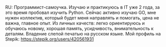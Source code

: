 RU:
Программист-самоучка. Изучаю и практикуюсь в IT уже 2 года, за это время пробовал изучить Python. 
Сейчас активно изучаю GO, мне нужен коллектив, который будет меня направлять и помогать, цена не важна, главное опыт. 
Из личных качеств: легко ориентируюсь и обучаюсь новому, хорошая память, усидчивость, внимательность к деталям.
Владение слепой печатью на русском языке.
Мой профиль на Stepik: https://stepik.org/users/420561931
